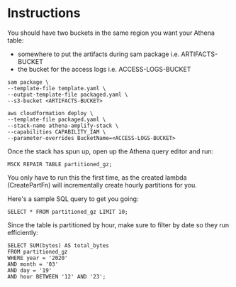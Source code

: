 # Instructions

You should have two buckets in the same region you want your Athena table:
- somewhere to put the artifacts during sam package i.e. ARTIFACTS-BUCKET
- the bucket for the access logs i.e. ACCESS-LOGS-BUCKET

```shell script
sam package \
--template-file template.yaml \
--output-template-file packaged.yaml \
--s3-bucket <ARTIFACTS-BUCKET>
```

```shell script
aws cloudformation deploy \
--template-file packaged.yaml \
--stack-name athena-amplify-stack \
--capabilities CAPABILITY_IAM \
--parameter-overrides BucketName=<ACCESS-LOGS-BUCKET>
```

Once the stack has spun up, open up the Athena query editor and run:
```
MSCK REPAIR TABLE partitioned_gz;
```
You only have to run this the first time, as the created lambda (CreatePartFn)
will incrementally create hourly partitions for you.

Here's a sample SQL query to get you going:
```
SELECT * FROM partitioned_gz LIMIT 10;
```

Since the table is partitioned by hour, make sure to filter by date so they run
efficiently:
```
SELECT SUM(bytes) AS total_bytes
FROM partitioned_gz
WHERE year = '2020'
AND month = '03'
AND day = '19'
AND hour BETWEEN '12' AND '23';
```
